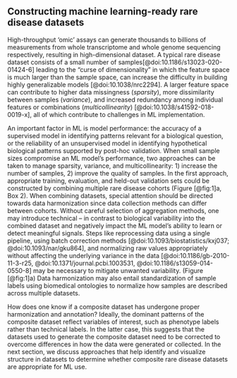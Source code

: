 ## Constructing machine learning-ready rare disease datasets

High-throughput ‘omic’ assays can generate thousands to billions of measurements from whole transcriptome and whole genome sequencing respectively, resulting in high-dimensional dataset.
A typical rare disease dataset consists of a small number of samples[@doi:10.1186/s13023-020-01424-6] leading to the “curse of dimensionality” in which the feature space is much larger than the sample space, can increase the difficulty in building highly generalizable models [@doi:10.1038/nrc2294].
A larger feature space can contribute to higher data missingness (_sparsity_), more dissimilarity between samples (_variance_), and increased redundancy among individual features or combinations (_multicollinearity_) [@doi:10.1038/s41592-018-0019-x], all of which contribute to challenges in ML implementation.

An important factor in ML is model performance: the accuracy of a supervised model in identifying patterns relevant for a biological question, or the reliability of an unsupervised model in identifying hypothetical biological patterns supported by post-hoc validation.
When small sample sizes compromise an ML model’s performance, two approaches can be taken to manage sparsity, variance, and multicollinearity: 1) increase the number of samples, 2) improve the quality of samples.
In the first approach, appropriate training, evaluation, and held-out validation sets could be constructed by combining multiple rare disease cohorts (Figure [@fig:1]a, Box 2).
When combining datasets, special attention should be directed towards data harmonization since data collection methods can differ between cohorts.
Without careful selection of aggregation methods, one may introduce technical – in contrast to biological variability into the combined dataset and negatively impact the ML model’s ability to learn or detect meaningful signals.
Steps like reprocessing data using a single pipeline, using batch correction methods [@doi:10.1093/biostatistics/kxj037; @doi:10.1093/nar/gku864], and normalizing raw values appropriately without affecting the underlying variance in the data [@doi:10.1186/gb-2010-11-3-r25, @doi:10.1371/journal.pcbi.1003531, @doi:10.1186/s13059-014-0550-8] may be necessary to mitigate unwanted variability. (Figure [@fig:1]a)
Data harmonization may also entail standardization of sample labels using biomedical ontologies to normalize how samples are described across multiple datasets.

How does one know if a composite dataset has undergone proper harmonization and annotation?
Ideally, the dominant patterns of the composite dataset reflect variables of interest, such as phenotype labels rather than technical labels.
In the latter case, this suggests that the datasets used to generate the composite dataset need to be corrected to overcome differences in how the data were generated or collected.
In the next section, we discuss approaches that help identify and visualize structure in datasets to determine whether composite rare disease datasets are appropriate for ML use.
